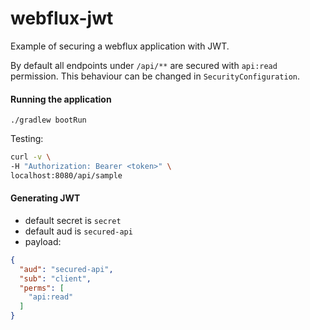 # webflux-jwt
Example of securing a webflux application with JWT.

By default all endpoints under `/api/**` are secured with `api:read` permission. 
This behaviour can be changed in `SecurityConfiguration`.


#### Running the application
`./gradlew bootRun`

Testing:
```bash
curl -v \
-H "Authorization: Bearer <token>" \
localhost:8080/api/sample
```

#### Generating JWT

 - default secret is `secret`
 - default aud is `secured-api`
 - payload:
 
```json
{
  "aud": "secured-api",
  "sub": "client",
  "perms": [
    "api:read"
  ]
}
```

